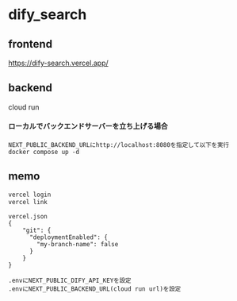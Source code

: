 # dify_search
## frontend
https://dify-search.vercel.app/

## backend
cloud run

#### ローカルでバックエンドサーバーを立ち上げる場合
```
NEXT_PUBLIC_BACKEND_URLにhttp://localhost:8080を指定して以下を実行
docker compose up -d 
```
## memo
```sh
vercel login
vercel link
```
```
vercel.json
{
    "git": {
      "deploymentEnabled": {
        "my-branch-name": false
      }
    }
}
```
```
.envにNEXT_PUBLIC_DIFY_API_KEYを設定
.envにNEXT_PUBLIC_BACKEND_URL(cloud run url)を設定
```
